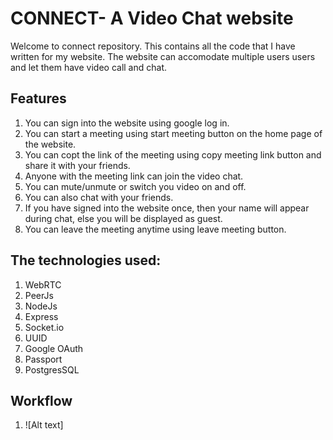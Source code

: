 # CONNECT- A Video Chat website

Welcome to connect repository. This contains all the code that I have written for my website. The website can accomodate multiple users users and let them have video call and chat.

## Features

1. You can sign into the website using google log in.
2. You can start a meeting using start meeting button on the home page of the website.
3. You can copt the link of the meeting using copy meeting link button and share it with your friends.
4. Anyone with the meeting link can join the video chat.
5. You can mute/unmute or switch you video on and off.
6. You can also chat with your friends.
7. If you have signed into the website once, then your name will appear during chat, else you will be displayed as guest.
8. You can leave the meeting anytime using leave meeting button.

## The technologies used:

1. WebRTC
2. PeerJs
3. NodeJs
4. Express
5. Socket.io
6. UUID
7. Google OAuth
8. Passport
9. PostgresSQL

## Workflow

1. ![Alt text] 

